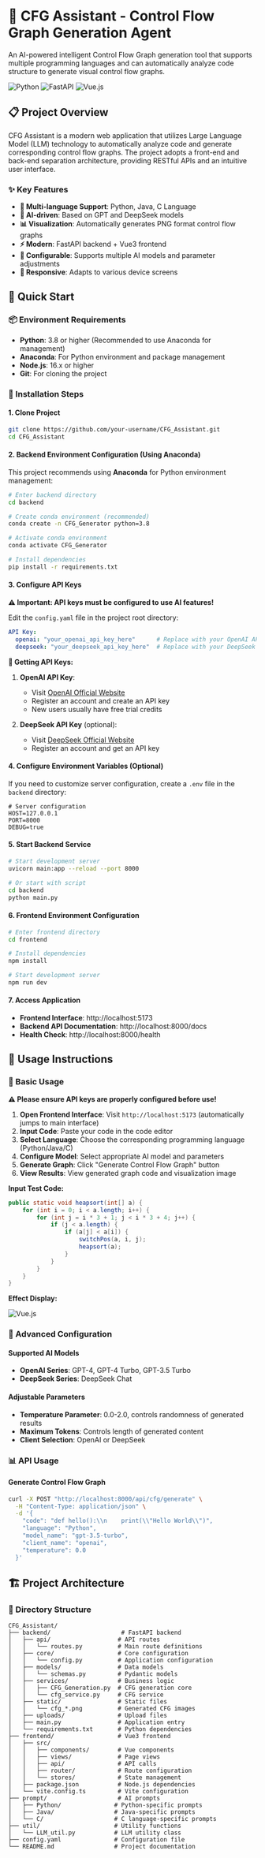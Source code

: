 # 🔄 CFG Assistant - Control Flow Graph Generation Agent

An AI-powered intelligent Control Flow Graph generation tool that supports multiple programming languages and can automatically analyze code structure to generate visual control flow graphs.

![Python](https://img.shields.io/badge/Python-3.8+-blue.svg)
![FastAPI](https://img.shields.io/badge/FastAPI-0.104+-green.svg)
![Vue.js](https://img.shields.io/badge/Vue.js-3.x-brightgreen.svg)

## 📋 Project Overview

CFG Assistant is a modern web application that utilizes Large Language Model (LLM) technology to automatically analyze code and generate corresponding control flow graphs. The project adopts a front-end and back-end separation architecture, providing RESTful APIs and an intuitive user interface.

### ✨ Key Features

- **🎯 Multi-language Support**: Python, Java, C Language
- **🤖 AI-driven**: Based on GPT and DeepSeek models
- **📊 Visualization**: Automatically generates PNG format control flow graphs
- **⚡ Modern**: FastAPI backend + Vue3 frontend
- **🔧 Configurable**: Supports multiple AI models and parameter adjustments
- **📱 Responsive**: Adapts to various device screens

## 🚀 Quick Start

### 📦 Environment Requirements

- **Python**: 3.8 or higher (Recommended to use Anaconda for management)
- **Anaconda**: For Python environment and package management
- **Node.js**: 16.x or higher
- **Git**: For cloning the project

### 🔧 Installation Steps

#### 1. Clone Project

```bash
git clone https://github.com/your-username/CFG_Assistant.git
cd CFG_Assistant
```

#### 2. Backend Environment Configuration (Using Anaconda)

This project recommends using **Anaconda** for Python environment management:

```bash
# Enter backend directory
cd backend

# Create conda environment (recommended)
conda create -n CFG_Generator python=3.8

# Activate conda environment
conda activate CFG_Generator

# Install dependencies
pip install -r requirements.txt
```

#### 3. Configure API Keys

**⚠️ Important: API keys must be configured to use AI features!**

Edit the `config.yaml` file in the project root directory:

```yaml
API Key:
  openai: "your_openai_api_key_here"      # Replace with your OpenAI API key
  deepseek: "your_deepseek_api_key_here"  # Replace with your DeepSeek API key
```

**🔑 Getting API Keys:**

1. **OpenAI API Key**:
   - Visit [OpenAI Official Website](https://platform.openai.com/api-keys)
   - Register an account and create an API key
   - New users usually have free trial credits

2. **DeepSeek API Key** (optional):
   - Visit [DeepSeek Official Website](https://platform.deepseek.com/api-keys)
   - Register an account and get an API key

#### 4. Configure Environment Variables (Optional)

If you need to customize server configuration, create a `.env` file in the `backend` directory:

```env
# Server configuration
HOST=127.0.0.1
PORT=8000
DEBUG=true
```

#### 5. Start Backend Service

```bash
# Start development server
uvicorn main:app --reload --port 8000

# Or start with script
cd backend
python main.py
```

#### 6. Frontend Environment Configuration

```bash
# Enter frontend directory
cd frontend

# Install dependencies
npm install

# Start development server
npm run dev
```

#### 7. Access Application

- **Frontend Interface**: http://localhost:5173
- **Backend API Documentation**: http://localhost:8000/docs
- **Health Check**: http://localhost:8000/health

## 📖 Usage Instructions

### 🎯 Basic Usage

**⚠️ Please ensure API keys are properly configured before use!**

1. **Open Frontend Interface**: Visit `http://localhost:5173` (automatically jumps to main interface)
2. **Input Code**: Paste your code in the code editor
3. **Select Language**: Choose the corresponding programming language (Python/Java/C)
4. **Configure Model**: Select appropriate AI model and parameters
5. **Generate Graph**: Click "Generate Control Flow Graph" button
6. **View Results**: View generated graph code and visualization image

**Input Test Code:**

```java
public static void heapsort(int[] a) {
    for (int i = 0; i < a.length; i++) {
        for (int j = i * 3 + 1; j < i * 3 + 4; j++) {
            if (j < a.length) {
                if (a[j] < a[i]) {
                    switchPos(a, i, j);
                    heapsort(a);
                }
            }
        }
    }
}
```

**Effect Display:**

![Vue.js](./example.png)

### 🔧 Advanced Configuration

#### Supported AI Models

- **OpenAI Series**: GPT-4, GPT-4 Turbo, GPT-3.5 Turbo
- **DeepSeek Series**: DeepSeek Chat

#### Adjustable Parameters

- **Temperature Parameter**: 0.0-2.0, controls randomness of generated results
- **Maximum Tokens**: Controls length of generated content
- **Client Selection**: OpenAI or DeepSeek

### 📊 API Usage

#### Generate Control Flow Graph

```bash
curl -X POST "http://localhost:8000/api/cfg/generate" \
  -H "Content-Type: application/json" \
  -d '{
    "code": "def hello():\\n    print(\\"Hello World\\")",
    "language": "Python",
    "model_name": "gpt-3.5-turbo",
    "client_name": "openai",
    "temperature": 0.0
  }'
```

## 🏗️ Project Architecture

### 📁 Directory Structure

```
CFG_Assistant/
├── backend/                    # FastAPI backend
│   ├── api/                   # API routes
│   │   └── routes.py          # Main route definitions
│   ├── core/                  # Core configuration
│   │   └── config.py          # Application configuration
│   ├── models/                # Data models
│   │   └── schemas.py         # Pydantic models
│   ├── services/              # Business logic
│   │   ├── CFG_Generation.py  # CFG generation core
│   │   └── cfg_service.py     # CFG service
│   ├── static/                # Static files
│   │   └── cfg_*.png          # Generated CFG images
│   ├── uploads/               # Upload files
│   ├── main.py                # Application entry
│   └── requirements.txt       # Python dependencies
├── frontend/                  # Vue3 frontend
│   ├── src/
│   │   ├── components/        # Vue components
│   │   ├── views/             # Page views
│   │   ├── api/               # API calls
│   │   ├── router/            # Route configuration
│   │   └── stores/            # State management
│   ├── package.json           # Node.js dependencies
│   └── vite.config.ts         # Vite configuration
├── prompt/                    # AI prompts
│   ├── Python/               # Python-specific prompts
│   ├── Java/                 # Java-specific prompts
│   └── C/                    # C language-specific prompts
├── util/                     # Utility functions
│   └── LLM_util.py           # LLM utility class
├── config.yaml               # Configuration file
└── README.md                 # Project documentation
```
